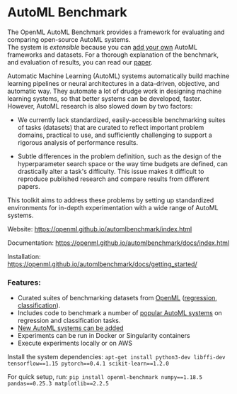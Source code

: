 # AutoML Benchmark
The OpenML AutoML Benchmark provides a framework for evaluating and comparing open-source AutoML systems.  
The system is *extensible* because you can [add your own](https://openml.github.io/automlbenchmark/docs/extending/) 
AutoML frameworks and datasets. For a thorough explanation of the benchmark, and evaluation of results, 
you can read our [paper](https://arxiv.org/abs/2207.12560).

Automatic Machine Learning (AutoML) systems automatically build machine learning pipelines
or neural architectures in a data-driven, objective, and automatic way. They automate a lot 
of drudge work in designing machine learning systems, so that better systems can be developed, 
faster. However, AutoML research is also slowed down by two factors:

* We currently lack standardized, easily-accessible benchmarking suites of tasks (datasets) that are curated to reflect important problem domains, practical to use, and sufficiently challenging to support a rigorous analysis of performance results. 

* Subtle differences in the problem definition, such as the design of the hyperparameter search space or the way time budgets are defined, can drastically alter a task's difficulty. This issue makes it difficult to reproduce published research and compare results from different papers.

This toolkit aims to address these problems by setting up standardized environments for in-depth experimentation with a wide range of AutoML systems.

Website: <https://openml.github.io/automlbenchmark/index.html>

Documentation: <https://openml.github.io/automlbenchmark/docs/index.html>

Installation: <https://openml.github.io/automlbenchmark/docs/getting_started/>

### Features:

* Curated suites of benchmarking datasets from [OpenML](https://www.openml.org) ([regression](https://www.openml.org/s/269), [classification](https://www.openml.org/s/271)).
* Includes code to benchmark a number of [popular AutoML systems](https://openml.github.io/automlbenchmark/frameworks.html) on regression and classification tasks.
* [New AutoML systems can be added](https://openml.github.io/automlbenchmark/docs/extending/framework/)
* Experiments can be run in Docker or Singularity containers
* Execute experiments locally or on AWS

Install the system dependencies: `apt-get install python3-dev libffi-dev tensorflow==1.15 pytorch==0.4.1 scikit-learn==1.2.0`

For quick setup, run: `pip install openml-benchmark numpy==1.18.5 pandas==0.25.3 matplotlib==2.2.5`
